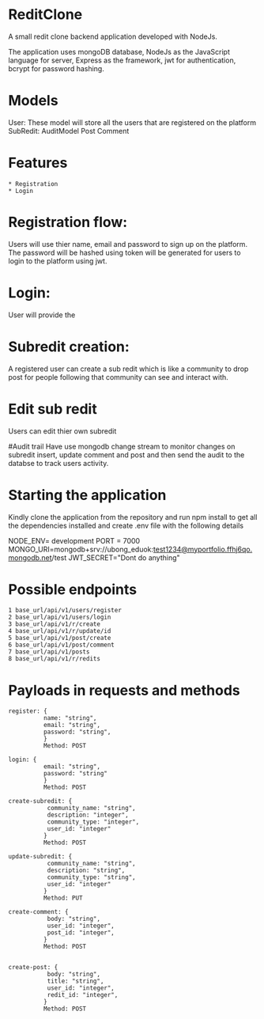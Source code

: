 # ReditClone
A small redit clone backend application developed with NodeJs.

The application uses mongoDB database, NodeJs as the JavaScript language for server, Express as the framework,
jwt for authentication, bcrypt for password hashing.

# Models
 User:
   These model will store all the users that are registered on the platform
 SubRedit: 
 AuditModel
 Post 
 Comment
   
 # Features
    * Registration 
    * Login
    
# Registration flow:
  Users will use thier name, email and password to sign up on the platform. The password will be hashed using token will be generated for users to login to the platform using jwt.
# Login:
  User will provide the
  
# Subredit creation:
   A registered user can create a sub redit which is like a community to drop post for people following that community can see and interact with.
 
# Edit sub redit
   Users can edit thier own subredit

#Audit trail
Have use mongodb change stream to monitor changes on subredit insert, update comment and post and then send the audit to the databse to track users activity.
   

        
# Starting the application 
Kindly clone the application from the repository and run npm install to get all the dependencies installed and create .env file with the following details

NODE_ENV= development
PORT = 7000
MONGO_URI=mongodb+srv://ubong_eduok:test1234@myportfolio.ffhj6qo.mongodb.net/test
JWT_SECRET="Dont do anything"


# Possible endpoints
    1 base_url/api/v1/users/register
    2 base_url/api/v1/users/login
    3 base_url/api/v1/r/create
    4 base_url/api/v1/r/update/id
    5 base_url/api/v1/post/create
    6 base_url/api/v1/post/comment
    7 base_url/api/v1/posts
    8 base_url/api/v1/r/redits

    
# Payloads in requests and methods
    register: {
              name: "string",
              email: "string",
              password: "string",
              }
              Method: POST
              
    login: {
              email: "string",
              password: "string"
              }
              Method: POST
    
    create-subredit: {
               community_name: "string",
               description: "integer",
               community_type: "integer",
               user_id: "integer"
              }
              Method: POST

    update-subredit: {
               community_name: "string",
               description: "string",
               community_type: "string",
               user_id: "integer"
              }
              Method: PUT

    create-comment: {
               body: "string",
               user_id: "integer",
               post_id: "integer",
              }
              Method: POST

            
    create-post: {
               body: "string",
               title: "string",
               user_id: "integer",
               redit_id: "integer",
              }
              Method: POST
